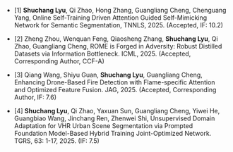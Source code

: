 - [1] **Shuchang Lyu**, Qi Zhao, Hong Zhang, Guangliang Cheng, Chenguang Yang, Online Self-Training Driven Attention Guided Self-Mimicking Network for Semantic Segmentation, TNNLS, 2025. (Accepted, IF: 10.2)

- [2] Zheng Zhou, Wenquan Feng, Qiaosheng Zhang, **Shuchang Lyu**, Qi Zhao, Guangliang Cheng, ROME is Forged in Adversity: Robust Distilled Datasets via Information Bottleneck. ICML, 2025. (Accepted, Corresponding Author, CCF-A)

- [3] Qiang Wang, Shiyu Guan, **Shuchang Lyu**, Guangliang Cheng, Enhancing Drone-Based Fire Detection with Flame-specific Attention and Optimized Feature Fusion. JAG, 2025. (Accepted, Corresponding Author, IF: 7.6)

- [4] **Shuchang Lyu**, Qi Zhao, Yaxuan Sun, Guangliang Cheng, Yiwei He, Guangbiao Wang, Jinchang Ren, Zhenwei Shi, Unsupervised Domain Adaptation for VHR Urban Scene Segmentation via Prompted Foundation Model-Based Hybrid Training Joint-Optimized Network. TGRS, 63: 1-17, 2025. (IF: 7.5)
